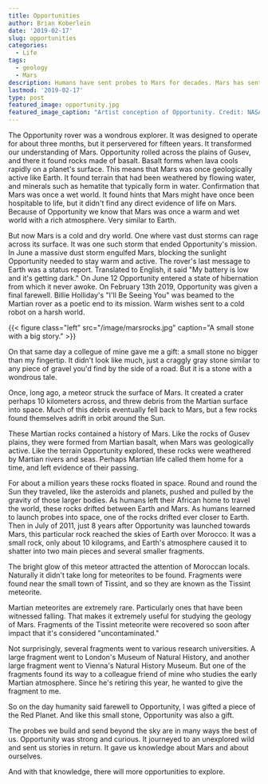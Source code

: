 ```yaml
---
title: Opportunities
author: Brian Koberlein
date: '2019-02-17'
slug: opportunities
categories:
  - Life
tags:
  - geology
  - Mars
description: Humans have sent probes to Mars for decades. Mars has sent rocks to Earth for millenia.
lastmod: '2019-02-17'
type: post
featured_image: opportunity.jpg
featured_image_caption: "Artist conception of Opportunity. Credit: NASA/JPL"
---
```


The Opportunity rover was a wondrous explorer. It was designed to operate for about three months, but it perservered for fifteen years. It transformed our understanding of Mars. Opportunity rolled across the plains of Gusev, and there it found rocks made of basalt. Basalt forms when lava cools rapidly on a planet's surface. This means that Mars was once geologically active like Earth. It found terrain that had been weathered by flowing water, and minerals such as hematite that typically form in water. Confirmation that Mars was once a wet world. It found hints that Mars might have once been hospitable to life, but it didn't find any direct evidence of life on Mars. Because of Opportunity we know that Mars was once a warm and wet world with a rich atmosphere. Very similar to Earth.

But now Mars is a cold and dry world. One where vast dust storms can rage across its surface. It was one such storm that ended Opportunity's mission. In June a massive dust storm engulfed Mars, blocking the sunlight Opportunity needed to stay warm and active. The rover's last message to Earth was a status report. Translated to English, it said "My battery is low and it's getting dark." On June 12 Opportunity entered a state of hibernation from which it never awoke. On February 13th 2019, Opportunity was given a final farewell. Billie Holliday's "I'll Be Seeing You" was beamed to the Martian rover as a poetic end to its mission. Warm wishes sent to a cold robot on a harsh world. 

{{< figure class="left" src="/image/marsrocks.jpg" caption="A small stone with a big story." >}}

On that same day a collegue of mine gave me a gift: a small stone no bigger than my fingertip. It didn't look like much, just a craggly gray stone similar to any piece of gravel you'd find by the side of a road. But it is a stone with a wondrous tale. 

Once, long ago, a meteor struck the surface of Mars. It created a crater perhaps 10 kilometers across, and threw debris from the Martian surface into space. Much of this debris eventually fell back to Mars, but a few rocks found themselves adrift in orbit around the Sun.

These Martian rocks contained a history of Mars. Like the rocks of Gusev plains, they were formed from Martian basalt, when Mars was geologically active. Like the terrain Opportunity explored, these rocks were weathered by Martian rivers and seas. Perhaps Martian life called them home for a time, and left evidence of their passing.

For about a million years these rocks floated in space. Round and round the Sun they traveled, like the asteroids and planets, pushed and pulled by the gravity of those larger bodies. As humans left their African home to travel the world, these rocks drifted between Earth and Mars. As humans learned to launch probes into space, one of the rocks drifted ever closer to Earth. Then in July of 2011, just 8 years after Opportunity was launched towards Mars, this particular rock reached the skies of Earth over Morocco. It was a small rock, only about 10 kilograms, and Earth's atmosphere caused it to shatter into two main pieces and several smaller fragments.

The bright glow of this meteor attracted the attention of Moroccan locals. Naturally it didn't take long for meteorites to be found. Fragments were found near the small town of Tissint, and so they are known as the Tissint meteorite. 

Martian meteorites are extremely rare. Particularly ones that have been witnessed falling.  That makes it extremely useful for studying the geology of Mars. Fragments of the Tissint meteorite were recovered so soon after impact that it's considered "uncontaminated."

Not surprisingly, several fragments went to various research universities. A large fragment went to London's Museum of Natural History, and another large fragment went to Vienna's Natural History Museum. But one of the fragments found its way to a colleague friend of mine who studies the early Martian atmosphere. Since he's retiring this year, he wanted to give the fragment to me. 

So on the day humanity said farewell to Opportunity, I was gifted a piece of the Red Planet. And like this small stone, Opportunity was also a gift.

The probes we build and send beyond the sky are in many ways the best of us. Opportunity was strong and curious. It journeyed to an unexplored wild and sent us stories in return. It gave us knowledge about Mars and about ourselves.

And with that knowledge, there will more opportunities to explore.
